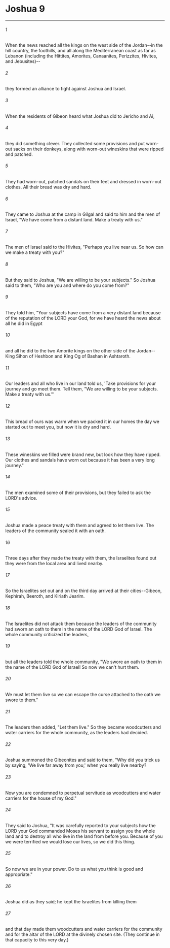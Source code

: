 # Joshua 9
***



###### 1 
When the news reached all the kings on the west side of the Jordan--in the hill country, the foothills, and all along the Mediterranean coast as far as Lebanon (including the Hittites, Amorites, Canaanites, Perizzites, Hivites, and Jebusites)-- 

###### 2 
they formed an alliance to fight against Joshua and Israel. 

###### 3 
When the residents of Gibeon heard what Joshua did to Jericho and Ai, 

###### 4 
they did something clever. They collected some provisions and put worn-out sacks on their donkeys, along with worn-out wineskins that were ripped and patched. 

###### 5 
They had worn-out, patched sandals on their feet and dressed in worn-out clothes. All their bread was dry and hard. 

###### 6 
They came to Joshua at the camp in Gilgal and said to him and the men of Israel, "We have come from a distant land. Make a treaty with us." 

###### 7 
The men of Israel said to the Hivites, "Perhaps you live near us. So how can we make a treaty with you?" 

###### 8 
But they said to Joshua, "We are willing to be your subjects." So Joshua said to them, "Who are you and where do you come from?" 

###### 9 
They told him, "Your subjects have come from a very distant land because of the reputation of the LORD your God, for we have heard the news about all he did in Egypt 

###### 10 
and all he did to the two Amorite kings on the other side of the Jordan--King Sihon of Heshbon and King Og of Bashan in Ashtaroth. 

###### 11 
Our leaders and all who live in our land told us, 'Take provisions for your journey and go meet them. Tell them, "We are willing to be your subjects. Make a treaty with us."' 

###### 12 
This bread of ours was warm when we packed it in our homes the day we started out to meet you, but now it is dry and hard. 

###### 13 
These wineskins we filled were brand new, but look how they have ripped. Our clothes and sandals have worn out because it has been a very long journey." 

###### 14 
The men examined some of their provisions, but they failed to ask the LORD's advice. 

###### 15 
Joshua made a peace treaty with them and agreed to let them live. The leaders of the community sealed it with an oath. 

###### 16 
Three days after they made the treaty with them, the Israelites found out they were from the local area and lived nearby. 

###### 17 
So the Israelites set out and on the third day arrived at their cities--Gibeon, Kephirah, Beeroth, and Kiriath Jearim. 

###### 18 
The Israelites did not attack them because the leaders of the community had sworn an oath to them in the name of the LORD God of Israel. The whole community criticized the leaders, 

###### 19 
but all the leaders told the whole community, "We swore an oath to them in the name of the LORD God of Israel! So now we can't hurt them. 

###### 20 
We must let them live so we can escape the curse attached to the oath we swore to them." 

###### 21 
The leaders then added, "Let them live." So they became woodcutters and water carriers for the whole community, as the leaders had decided. 

###### 22 
Joshua summoned the Gibeonites and said to them, "Why did you trick us by saying, 'We live far away from you,' when you really live nearby? 

###### 23 
Now you are condemned to perpetual servitude as woodcutters and water carriers for the house of my God." 

###### 24 
They said to Joshua, "It was carefully reported to your subjects how the LORD your God commanded Moses his servant to assign you the whole land and to destroy all who live in the land from before you. Because of you we were terrified we would lose our lives, so we did this thing. 

###### 25 
So now we are in your power. Do to us what you think is good and appropriate." 

###### 26 
Joshua did as they said; he kept the Israelites from killing them 

###### 27 
and that day made them woodcutters and water carriers for the community and for the altar of the LORD at the divinely chosen site. (They continue in that capacity to this very day.)
